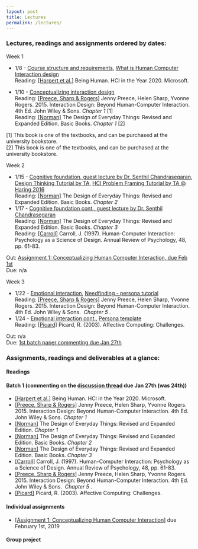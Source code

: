 ```yaml
---
layout: post
title: Lectures
permalink: /lectures/
---
```


### Lectures, readings and assignments ordered by dates:
Week 1  
- 1/8 - [Course structure and requirements](https://canvas.ucdavis.edu/courses/293005/files?preview=4939673), [What is Human Computer Interaction design](https://canvas.ucdavis.edu/courses/293005/files?preview=4939672)  
Reading:  [[Harpert et al.]](https://hxd.research.microsoft.com/work/being-human-human-computer-interaction-in-the-year-2020.php) Being Human. HCI in the Year 2020. Microsoft.

- 1/10 - [Conceptualizing interaction design](https://canvas.ucdavis.edu/courses/293005/files?preview=4939671)  
Reading: [[Preece, Sharp & Rogers]](http://www.id-book.com/) Jenny Preece, Helen Sharp, Yvonne Rogers. 2015. Interaction Design: Beyond Human-Computer Interaction. 4th Ed. John Wiley & Sons.  *Chapter 1* [1]   
Reading: [[Norman]](https://www.basicbooks.com/titles/don-norman/the-design-of-everyday-things/9780465050659/) The Design of Everyday Things: Revised and Expanded Edition. Basic Books. *Chapter 1* [2]  


[1] This book is one of the textbooks, and can be purchased at the university bookstore.  
[2] This book is one of the textbooks, and can be purchased at the university bookstore.

Week 2
- 1/15 - [Cognitive foundation, guest lecture by Dr. Senthil Chandrasegaran](https://canvas.ucdavis.edu/courses/293005/files/folder/Lecture?preview=5001357), [Design Thinking Tutorial by TA](https://canvas.ucdavis.edu/courses/293005/files?preview=4983685), [HCI Problem Framing Tutorial by TA @ Haring 2016](https://canvas.ucdavis.edu/courses/293005/files?preview=4983691)   
Reading: [[Norman]](https://www.basicbooks.com/titles/don-norman/the-design-of-everyday-things/9780465050659/) The Design of Everyday Things: Revised and Expanded Edition. Basic Books. *Chapter 2*  
- 1/17 - [Cognitive foundation cont., guest lecture by Dr. Senthil Chandrasegaran](https://canvas.ucdavis.edu/courses/293005/files/folder/Lecture?preview=5001357)    
Reading: [[Norman]](https://www.basicbooks.com/titles/don-norman/the-design-of-everyday-things/9780465050659/) The Design of Everyday Things: Revised and Expanded Edition. Basic Books. *Chapter 3*   
Reading: [[Carroll]](https://canvas.ucdavis.edu/courses/293005/files?preview=4983695) Carroll, J. (1997). Human-Computer Interaction: Psychology as a Science of Design. Annual Review of Psychology, 48, pp. 61-83.     

Out: [Assignment 1: Conceptualizing Human Computer Interaction, due Feb 1st](https://canvas.ucdavis.edu/courses/293005/assignments/286899)  
Due: n/a

Week 3
- 1/22 - [Emotional interaction](https://canvas.ucdavis.edu/courses/293005/files/folder/Lecture?preview=5040416), [Needfinding - persona tutorial](https://canvas.ucdavis.edu/courses/293005/files/folder/Studio?preview=5040423)   
Reading: [[Preece, Sharp & Rogers]](http://www.id-book.com/) Jenny Preece, Helen Sharp, Yvonne Rogers. 2015. Interaction Design: Beyond Human-Computer Interaction. 4th Ed. John Wiley & Sons.  *Chapter 5* .  
- 1/24 - [Emotional interaction cont.](https://canvas.ucdavis.edu/courses/293005/files/folder/Lecture?preview=5040416), [Persona template](https://asinthecity.com/2011/05/13/explaining-personas-used-in-ux-design-%E2%80%93-part-2/)  
Reading: [[Picard]](https://affect.media.mit.edu/pdfs/03.picard.pdf) Picard, R. (2003). Affective Computing: Challenges.   

Out: n/a  
Due: [1st batch paper commenting due Jan 27th](https://canvas.ucdavis.edu/courses/293005/discussion_topics/259373)   




### Assignments, readings and deliverables at a glance:

#### Readings
#### Batch 1 (commenting on the [discussion thread](https://canvas.ucdavis.edu/courses/293005/discussion_topics/259373) due Jan 27th (was 24th))
- [[Harpert et al.]](https://hxd.research.microsoft.com/work/being-human-human-computer-interaction-in-the-year-2020.php) Being Human. HCI in the Year 2020. Microsoft.
- [[Preece, Sharp & Rogers]](http://www.id-book.com/) Jenny Preece, Helen Sharp, Yvonne Rogers. 2015. Interaction Design: Beyond Human-Computer Interaction. 4th Ed. John Wiley & Sons. *Chapter 1*
- [[Norman]](https://www.basicbooks.com/titles/don-norman/the-design-of-everyday-things/9780465050659/) The Design of Everyday Things: Revised and Expanded Edition. *Chapter 1*  
- [[Norman]](https://www.basicbooks.com/titles/don-norman/the-design-of-everyday-things/9780465050659/) The Design of Everyday Things: Revised and Expanded Edition. Basic Books. *Chapter 2*   
- [[Norman]](https://www.basicbooks.com/titles/don-norman/the-design-of-everyday-things/9780465050659/) The Design of Everyday Things: Revised and Expanded Edition. Basic Books. *Chapter 3*   
- [[Carroll]](https://canvas.ucdavis.edu/courses/293005/files?preview=4983695) Carroll, J. (1997). Human-Computer Interaction: Psychology as a Science of Design. Annual Review of Psychology, 48, pp. 61-83.  
- [[Preece, Sharp & Rogers]](http://www.id-book.com/) Jenny Preece, Helen Sharp, Yvonne Rogers. 2015. Interaction Design: Beyond Human-Computer Interaction. 4th Ed. John Wiley & Sons.  *Chapter 5* . 
- [[Picard]](https://affect.media.mit.edu/pdfs/03.picard.pdf) Picard, R. (2003). Affective Computing: Challenges.  



#### Individual assignments
- [[Assignment 1: Conceptualizing Human Computer Interaction]](https://canvas.ucdavis.edu/courses/293005/assignments/286899) due February 1st, 2019   

#### Group project
